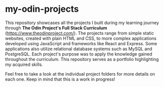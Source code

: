 # my-odin-projects

This repository showcases all the projects I built during my learning journey through **The Odin Project's Full Stack Curriculum** (https://www.theodinproject.com/). The projects range from simple static websites, created with plain HTML and CSS, to more complex applications developed using JavaScript and frameworks like React and Express. Some applications also utilize relational database systems such as MySQL and PostgreSQL. Each project's purpose was to apply the knowledge gained throughout the curriculum. This repository serves as a portfolio highlighting my acquired skills.

Feel free to take a look at the individual project folders for more details on each one. Keep in mind that this is a work in progress!
